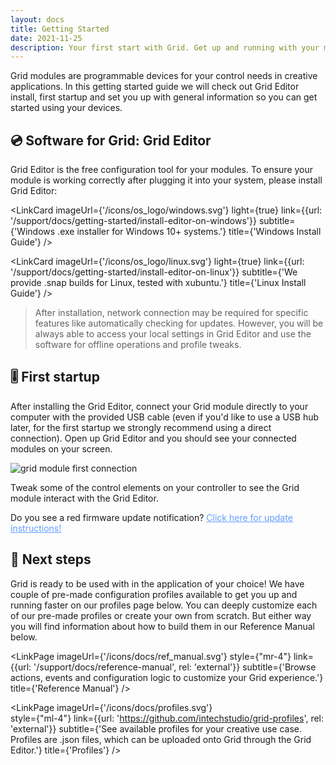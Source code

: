 ```yaml
---
layout: docs
title: Getting Started
date: 2021-11-25
description: Your first start with Grid. Get up and running with your modules, check out Grid Editor software install guides and see what you can do with your modules.
---
```


<script>

  import LinkCard from '$lib/mdsvex/components/_LinkCard.svelte';
  import LinkPage from '$lib/mdsvex/components/_LinkPage.svelte';

</script>

Grid modules are programmable devices for your control needs in creative applications. In this getting started guide we will check out Grid Editor install, first startup and set you up with general information so you can get started using your devices.

## :cd: Software for Grid: Grid Editor

Grid Editor is the free configuration tool for your modules. To ensure your module is working correctly after plugging it into your system, please install Grid Editor:


<div class="grid grid-rows-3 gap-2 pb-4">
  <LinkCard 
    imageUrl={'/icons/os_logo/macos.svg'} 
    light={true}
    link={{url: '/support/docs/getting-started/install-editor-on-macos'}}
    subtitle={'Signed .zip and .dmg formats are available to use with Mac OS systems.'}
    title={'Mac OS Install Guide'}
  />

  <LinkCard 
    imageUrl={'/icons/os_logo/windows.svg'} 
    light={true}
    link={{url: '/support/docs/getting-started/install-editor-on-windows'}}
    subtitle={'Windows .exe installer for Windows 10+ systems.'}
    title={'Windows Install Guide'}
  />

  <LinkCard 
    imageUrl={'/icons/os_logo/linux.svg'} 
    light={true}
    link={{url: '/support/docs/getting-started/install-editor-on-linux'}}
    subtitle={'We provide .snap builds for Linux, tested with xubuntu.'}
    title={'Linux Install Guide'}
  />

</div>

<slot/>

> After installation, network connection may be required for specific features like  automatically checking for updates. However, you will be always able to access your local settings in Grid Editor and use the software for offline operations and profile tweaks.

## :level_slider: First startup 

After installing the Grid Editor, connect your Grid module directly to your computer with the provided USB cable (even if you'd like to use a USB hub later, for the first startup we strongly recommend using a direct connection). Open up Grid Editor and you should see your connected modules on your screen.

<img class="w-full rounded-t-lg shadow-lg drop-shadow-xl bg-black" src="/images/docs/grid_first_connect.png" alt="grid module first connection">

<!--

After installing the Grid Editor, connect your Grid module directly to your computer with the provided USB cable. Open up Grid Editor and you should see a welcoming message on your screen, as well as your module.


<div class="group flex flex-col rounded-t-lg shadow justify-center items-center w-full bg-primary p-10">
  <div class="w-full flex bg-black py-2 rounded-t-lg">
    <div class="mx-2 w-3 h-3 bg-gray-500 rounded-full"></div>
    <div class="mr-2 w-3 h-3 bg-gray-500 rounded-full"></div>
    <div class="mr-2 w-3 h-3 bg-gray-500 rounded-full"></div>
  </div>
  <div class="px-4 py-1 mt-4 hover:scale-105 transition rounded-md shadow bg-green-500 bg-opacity-50 text-center mb-8">Welcome, Grid works fine and is up-to-date!</div>
</div>
-->
Tweak some of the control elements on your controller to see the Grid module interact with the Grid Editor.

<div class="bg-black bg-opacity-20 p-4 border-l-8 border-red-500 rounded-lg shadow">
  Do you see a red firmware update notification? <a href="/support/docs/guides/firmware-update" sveltekit:prefetch style="color:rgb(97, 157, 255)" class="text-blue-500  cursor-pointer hover:underline"> Click here for update instructions!</a>
</div>

## :rocket: Next steps
Grid is ready to be used with in the application of your choice! We have couple of pre-made configuration profiles available to get you up and running faster on our profiles page below.
You can deeply customize each of our pre-made profiles or create your own from scratch. But either way you will find information about how to build them in our Reference Manual below.

<div class="items-start justify-between flex flex-row">

  <LinkPage
    imageUrl={'/icons/docs/ref_manual.svg'} 
    style={"mr-4"}
    link={{url: '/support/docs/reference-manual', rel: 'external'}}
    subtitle={'Browse actions, events and configuration logic to customize your Grid experience.'}
    title={'Reference Manual'}
  />

  <LinkPage
    imageUrl={'/icons/docs/profiles.svg'}   
    style={"ml-4"}
    link={{url: 'https://github.com/intechstudio/grid-profiles', rel: 'external'}}
    subtitle={'See available profiles for your creative use case. Profiles are .json files, which can be uploaded onto Grid through the Grid Editor.'}
    title={'Profiles'}
  />

</div>
